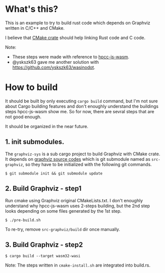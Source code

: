# What's this?

This is an example to try to build rust code which depends on Graphviz written in C/C++ and CMake.

I believe that [CMake crate](https://crates.io/crates/cmake) should help linking Rust code and C code.

Note: 
- These steps were made with reference to [hpcc-js-wasm](https://github.com/hpcc-systems/hpcc-js-wasm).
- @yskszk63 gave me another solution with https://github.com/yskszk63/wasinodot.

# How to build

It should be built by only executing `cargo build` command, but I'm not sure about Cargo building features and don't enoughly understand the buildings steps hpcc-js-wasm show me. So for now, there are sevral steps that are not good enough.

It should be organized in the near future.

## 1. init submodules.

The `graphviz-sys` is a sub cargo project to build Graphviz with CMake crate. It depends on [graphviz source codes](https://gitlab.com/graphviz/graphviz/-/tree/2.50.0) which is git submodule named as `src-graphviz`, so they have to be initialized with the following git commands.

```shell
$ git submodule init && git submodule update
```

## 2. Build Graphviz - step1

Run cmake using Graphviz original CMakeLists.txt. I don't enoughly understand why hpcc-js-wasm uses 2-steps building, but the 2nd step looks depending on some files generated by the 1st step.

```shell
$ ./pre-build.sh
```

To re-try, remove `src-graphviz/build` dir once manually.

## 3. Build Graphviz - step2

```shell
$ cargo build --target wasm32-wasi
```

Note: The steps written in `cmake-install.sh` are integrated into build.rs.